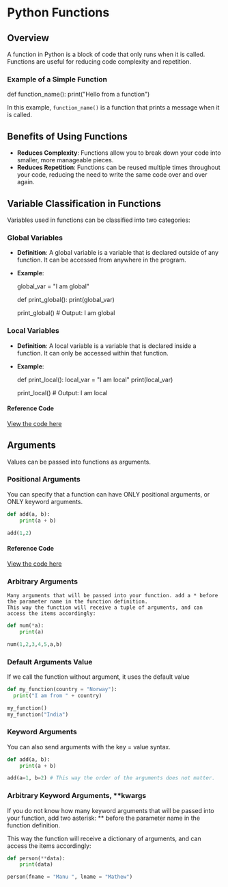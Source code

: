 # Python Functions

## Overview

A function in Python is a block of code that only runs when it is called. Functions are useful for reducing code complexity and repetition.

### Example of a Simple Function

def function_name():
    print("Hello from a function")

In this example, `function_name()` is a function that prints a message when it is called.

## Benefits of Using Functions

- **Reduces Complexity**: Functions allow you to break down your code into smaller, more manageable pieces.
- **Reduces Repetition**: Functions can be reused multiple times throughout your code, reducing the need to write the same code over and over again.

## Variable Classification in Functions

Variables used in functions can be classified into two categories:

### Global Variables

- **Definition**: A global variable is a variable that is declared outside of any function. It can be accessed from anywhere in the program.
- **Example**:

    global_var = "I am global"

    def print_global():
        print(global_var)

    print_global()  # Output: I am global

### Local Variables

- **Definition**: A local variable is a variable that is declared inside a function. It can only be accessed within that function.
- **Example**:

    def print_local():
        local_var = "I am local"
        print(local_var)

    print_local()  # Output: I am local


#### Reference Code
[View the code here](../code/Functions/basic.py)


## Arguments
Values can be passed into functions as arguments.

### Positional Arguments
You can specify that a function can have ONLY positional arguments, or ONLY keyword arguments.
```python
def add(a, b):
    print(a + b)

add(1,2)
```


#### Reference Code
[View the code here](../code/Functions/arguments.py)


### Arbitrary Arguments
    Many arguments that will be passed into your function. add a * before the parameter name in the function definition.
    This way the function will receive a tuple of arguments, and can access the items accordingly:
```python
def num(*a):
    print(a)

num(1,2,3,4,5,a,b)
```
###  Default Arguments Value
If we call the function without argument, it uses the default value

```python
def my_function(country = "Norway"):
  print("I am from " + country)

my_function()
my_function("India")
```

###  Keyword Arguments
You can also send arguments with the key = value syntax.


```python
def add(a, b):
    print(a + b)

add(a=1, b=2) # This way the order of the arguments does not matter.
```
### Arbitrary Keyword Arguments, **kwargs
If you do not know how many keyword arguments that will be passed into your function, add two asterisk: ** before the parameter name in the function definition.

This way the function will receive a dictionary of arguments, and can access the items accordingly:

```python
def person(**data):
    print(data)

person(fname = "Manu ", lname = "Mathew")
```
